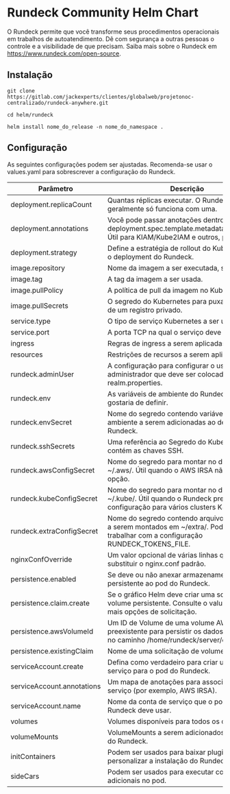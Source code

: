 # Rundeck Community Helm Chart

O Rundeck permite que você transforme seus procedimentos operacionais em trabalhos de autoatendimento. Dê com segurança a outras pessoas o controle e a visibilidade de que precisam. Saiba mais sobre o Rundeck em https://www.rundeck.com/open-source.


## Instalação

    git clone https://gitlab.com/jackexperts/clientes/globalweb/projetonoc-centralizado/rundeck-anywhere.git

    cd helm/rundeck

    helm install nome_do_release -n nome_do_namespace .

## Configuração

As seguintes configurações podem ser ajustadas. Recomenda-se usar o values.yaml para sobrescrever a configuração do Rundeck.


Parâmetro | Descrição | Padrão
--------- | ----------- | -------
deployment.replicaCount | Quantas réplicas executar. O Rundeck geralmente só funciona com uma. | 1
deployment.annotations | Você pode passar anotações dentro de deployment.spec.template.metadata.annotations. Útil para KIAM/Kube2IAM e outros, por exemplo.	 | {}
deployment.strategy | Define a estratégia de rollout do Kubernetes para o deployment do Rundeck.	 | { type: RollingUpdate }
image.repository | Nome da imagem a ser executada, sem a tag.	 | [rundeck/rundeck](https://github.com/rundeck/rundeck)
image.tag | A tag da imagem a ser usada. | 4.17.0
image.pullPolicy | A política de pull da imagem no Kubernetes. | IfNotPresent
image.pullSecrets | O segredo do Kubernetes para puxar a imagem de um registro privado. | None
service.type | O tipo de serviço Kubernetes a ser usado. | ClusterIP
service.port | A porta TCP na qual o serviço deve ouvir. | 80
ingress | Regras de ingress a serem aplicadas.	 | None
resources | Restrições de recursos a serem aplicadas.	| None
rundeck.adminUser | A configuração para configurar o usuário administrador que deve ser colocado no arquivo realm.properties.	 | "admin:admin,user,admin,architect,deploy,build"
rundeck.env | As variáveis de ambiente do Rundeck que você gostaria de definir. | Variáveis padrão fornecidas no arquivo docker |
rundeck.envSecret | Nome do segredo contendo variáveis de ambiente a serem adicionadas ao deployment do Rundeck. | ""
rundeck.sshSecrets | Uma referência ao Segredo do Kubernetes que contém as chaves SSH. | ""
rundeck.awsConfigSecret | Nome do segredo para montar no diretório ~/.aws/. Útil quando o AWS IRSA não é uma opção. | ""
rundeck.kubeConfigSecret | Nome do segredo para montar no diretório ~/.kube/. Útil quando o Rundeck precisa de configuração para vários clusters K8s.	| ""
rundeck.extraConfigSecret | Nome do segredo contendo arquivos adicionais a serem montados em ~/extra/. Pode ser útil ao trabalhar com a configuração RUNDECK_TOKENS_FILE.	| ""
nginxConfOverride | Um valor opcional de várias linhas que pode substituir o nginx.conf padrão.	 | ""
persistence.enabled |Se deve ou não anexar armazenamento persistente ao pod do Rundeck.	| false
persistence.claim.create | Se o gráfico Helm deve criar uma solicitação de volume persistente. Consulte o values.yaml para mais opções de solicitação. | false
persistence.awsVolumeId | Um ID de Volume de uma volume AWS EBS preexistente para persistir os dados do Rundeck no caminho /home/rundeck/server/data.	| None
persistence.existingClaim | Nome de uma solicitação de volume existente.
serviceAccount.create | Defina como verdadeiro para criar uma conta de serviço para o pod do Rundeck.	 | false
serviceAccount.annotations | Um mapa de anotações para associar à conta de serviço (por exemplo, AWS IRSA).	 | {}
serviceAccount.name | Nome da conta de serviço que o pod do Rundeck deve usar. | ""
volumes | Volumes disponíveis para todos os contêineres. | ""
volumeMounts | VolumeMounts a serem adicionados ao contêiner do Rundeck. | ""
initContainers | Podem ser usados para baixar plugins ou personalizar a instalação do Rundeck. | ""
sideCars | Podem ser usados para executar contêineres adicionais no pod. | ""




